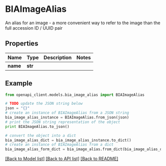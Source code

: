 # BIAImageAlias

An alias for an image - a more convenient way to refer to the image than the full accession ID / UUID pair

## Properties
Name | Type | Description | Notes
------------ | ------------- | ------------- | -------------
**name** | **str** |  | 

## Example

```python
from openapi_client.models.bia_image_alias import BIAImageAlias

# TODO update the JSON string below
json = "{}"
# create an instance of BIAImageAlias from a JSON string
bia_image_alias_instance = BIAImageAlias.from_json(json)
# print the JSON string representation of the object
print BIAImageAlias.to_json()

# convert the object into a dict
bia_image_alias_dict = bia_image_alias_instance.to_dict()
# create an instance of BIAImageAlias from a dict
bia_image_alias_form_dict = bia_image_alias.from_dict(bia_image_alias_dict)
```
[[Back to Model list]](../README.md#documentation-for-models) [[Back to API list]](../README.md#documentation-for-api-endpoints) [[Back to README]](../README.md)


